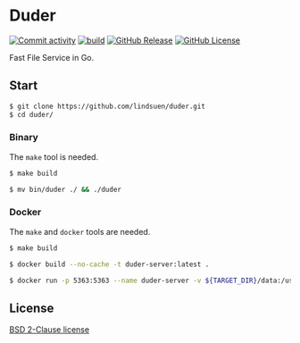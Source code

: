 # Duder

[![Commit activity](https://img.shields.io/github/commit-activity/m/lindsuen/duder)](https://github.com/lindsuen/duder/graphs/commit-activity)
[![build](https://img.shields.io/github/actions/workflow/status/lindsuen/duder/build.yml?branch=master)](https://github.com/lindsuen/duder/actions/workflows/build.yml)
[![GitHub Release](https://img.shields.io/github/v/release/lindsuen/duder)](https://github.com/lindsuen/duder/releases)
[![GitHub License](https://img.shields.io/github/license/lindsuen/duder)](https://github.com/lindsuen/duder/blob/master/README.md)

Fast File Service in Go.

## Start

```sh
$ git clone https://github.com/lindsuen/duder.git
$ cd duder/
```

### Binary

The `make` tool is needed.

```sh
$ make build
```

```sh
$ mv bin/duder ./ && ./duder
```

### Docker

The `make` and `docker` tools are needed.

```sh
$ make build
```

```sh
$ docker build --no-cache -t duder-server:latest .
```

```sh
$ docker run -p 5363:5363 --name duder-server -v ${TARGET_DIR}/data:/usr/local/duder-server/data -v ${TARGET_DIR}/upload:/usr/local/duder-server/upload -d duder-server:latest
```

## License

[BSD 2-Clause license](https://github.com/lindsuen/duder/blob/master/README.md)
